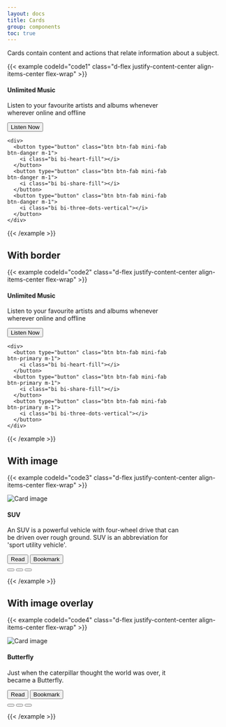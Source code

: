 ```yaml
---
layout: docs
title: Cards
group: components
toc: true
---
```


<p class="fs-4 ms-0 mb-4 page-description">Cards contain content and actions that relate information about a subject.</p>

{{< example codeId="code1" class="d-flex justify-content-center align-items-center flex-wrap" >}}

<div class="card bg-danger bg-opacity-10" style="max-width:400px">
  <div class="card-body">
    <h4 class="card-title text-danger">Unlimited Music</h4>
    <p class="card-text">
      Listen to your favourite artists and albums whenever wherever online
      and offline
    </p>
  </div>
  <div class="d-flex justify-content-between align-items-center flex-wrap p-2">
    <button type="button" class="btn btn-outline-danger border-0">
      Listen Now
    </button>

    <div>
      <button type="button" class="btn btn-fab mini-fab btn-danger m-1">
        <i class="bi bi-heart-fill"></i>
      </button>
      <button type="button" class="btn btn-fab mini-fab btn-danger m-1">
        <i class="bi bi-share-fill"></i>
      </button>
      <button type="button" class="btn btn-fab mini-fab btn-danger m-1">
        <i class="bi bi-three-dots-vertical"></i>
      </button>
    </div>
  </div>
</div>

{{< /example >}}

## With border
{{< example codeId="code2" class="d-flex justify-content-center align-items-center flex-wrap" >}}

<div class="card border border-primary" style="max-width:400px">
  <div class="card-body">
    <h4 class="card-title text-primary">Unlimited Music</h4>
    <p class="card-text">
      Listen to your favourite artists and albums whenever wherever online
      and offline
    </p>
  </div>
  <div class="d-flex justify-content-between align-items-center flex-wrap p-2">
    <button type="button" class="btn btn-outline-primary border-0">
      Listen Now
    </button>

    <div>
      <button type="button" class="btn btn-fab mini-fab btn-primary m-1">
        <i class="bi bi-heart-fill"></i>
      </button>
      <button type="button" class="btn btn-fab mini-fab btn-primary m-1">
        <i class="bi bi-share-fill"></i>
      </button>
      <button type="button" class="btn btn-fab mini-fab btn-primary m-1">
        <i class="bi bi-three-dots-vertical"></i>
      </button>
    </div>
  </div>
</div>

{{< /example >}}

## With image
{{< example codeId="code3" class="d-flex justify-content-center align-items-center flex-wrap" >}}

<div class="card bg-success bg-opacity-10 m-3" style="max-width: 400px;">
  <img class="card-img-top" src="/materialstyle/assets/images/suv.jpg" alt="Card image">
  <div class="card-body">
    <h4 class="card-title">SUV</h4>
    <p class="card-text">
      An SUV is a powerful vehicle with four-wheel drive that can be
      driven over rough ground. SUV is an abbreviation for 'sport utility
      vehicle'.
    </p>
  </div>
  <div class="d-flex justify-content-between align-items-center flex-wrap p-2">
    <div>
      <button type="button" class="btn btn-outline-success border-0">Read</button>
      <button type="button" class="btn btn-outline-success border-0">Bookmark</button>
    </div>
    <div>
      <button type="button" class="btn btn-fab mini-fab btn-outline-dark border-0 m-1">
        <i class="bi bi-heart-fill"></i>
      </button>
      <button type="button" class="btn btn-fab mini-fab btn-outline-dark border-0 m-1">
        <i class="bi bi-share-fill"></i>
      </button>
      <button type="button" class="btn btn-fab mini-fab btn-outline-dark border-0 m-1">
        <i class="bi bi-three-dots-vertical"></i>
      </button>
    </div>
  </div>
</div>

{{< /example >}}

## With image overlay
{{< example codeId="code4" class="d-flex justify-content-center align-items-center flex-wrap" >}}

<div class="card m-3" style="max-width:400px">
  <img class="card-img-top" src="/materialstyle/assets/images/butterfly.jpg" alt="Card image">
  <div class="card-img-overlay">
    <h4 class="card-title text-light">Butterfly</h4>
    <p class="card-text text-light">
      Just when the caterpillar thought the world was over, it became a Butterfly.
    </p>
  </div>
  <div class="d-flex justify-content-between align-items-center flex-wrap p-2 bg-warning bg-opacity-10">
    <div>
      <button type="button" class="btn btn-outline-danger border-0">Read</button>
      <button type="button" class="btn btn-outline-danger border-0">Bookmark</button>
    </div>
    <div>
      <button type="button" class="btn btn-fab mini-fab btn-outline-dark border-0 m-1">
        <i class="bi bi-heart-fill"></i>
      </button>
      <button type="button" class="btn btn-fab mini-fab btn-outline-dark border-0 m-1">
        <i class="bi bi-share-fill"></i>
      </button>
      <button type="button" class="btn btn-fab mini-fab btn-outline-dark border-0 m-1">
        <i class="bi bi-three-dots-vertical"></i>
      </button>
    </div>
  </div>
</div>

{{< /example >}}
